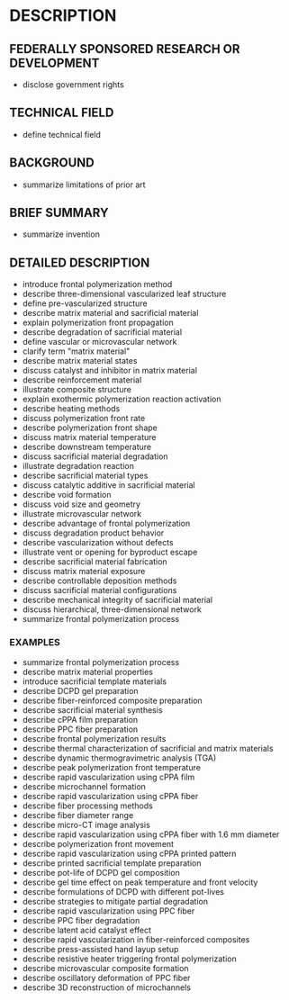 # DESCRIPTION

## FEDERALLY SPONSORED RESEARCH OR DEVELOPMENT

- disclose government rights

## TECHNICAL FIELD

- define technical field

## BACKGROUND

- summarize limitations of prior art

## BRIEF SUMMARY

- summarize invention

## DETAILED DESCRIPTION

- introduce frontal polymerization method
- describe three-dimensional vascularized leaf structure
- define pre-vascularized structure
- describe matrix material and sacrificial material
- explain polymerization front propagation
- describe degradation of sacrificial material
- define vascular or microvascular network
- clarify term "matrix material"
- describe matrix material states
- discuss catalyst and inhibitor in matrix material
- describe reinforcement material
- illustrate composite structure
- explain exothermic polymerization reaction activation
- describe heating methods
- discuss polymerization front rate
- describe polymerization front shape
- discuss matrix material temperature
- describe downstream temperature
- discuss sacrificial material degradation
- illustrate degradation reaction
- describe sacrificial material types
- discuss catalytic additive in sacrificial material
- describe void formation
- discuss void size and geometry
- illustrate microvascular network
- describe advantage of frontal polymerization
- discuss degradation product behavior
- describe vascularization without defects
- illustrate vent or opening for byproduct escape
- describe sacrificial material fabrication
- discuss matrix material exposure
- describe controllable deposition methods
- discuss sacrificial material configurations
- describe mechanical integrity of sacrificial material
- discuss hierarchical, three-dimensional network
- summarize frontal polymerization process

### EXAMPLES

- summarize frontal polymerization process
- describe matrix material properties
- introduce sacrificial template materials
- describe DCPD gel preparation
- describe fiber-reinforced composite preparation
- describe sacrificial material synthesis
- describe cPPA film preparation
- describe PPC fiber preparation
- describe frontal polymerization results
- describe thermal characterization of sacrificial and matrix materials
- describe dynamic thermogravimetric analysis (TGA)
- describe peak polymerization front temperature
- describe rapid vascularization using cPPA film
- describe microchannel formation
- describe rapid vascularization using cPPA fiber
- describe fiber processing methods
- describe fiber diameter range
- describe micro-CT image analysis
- describe rapid vascularization using cPPA fiber with 1.6 mm diameter
- describe polymerization front movement
- describe rapid vascularization using cPPA printed pattern
- describe printed sacrificial template preparation
- describe pot-life of DCPD gel composition
- describe gel time effect on peak temperature and front velocity
- describe formulations of DCPD with different pot-lives
- describe strategies to mitigate partial degradation
- describe rapid vascularization using PPC fiber
- describe PPC fiber degradation
- describe latent acid catalyst effect
- describe rapid vascularization in fiber-reinforced composites
- describe press-assisted hand layup setup
- describe resistive heater triggering frontal polymerization
- describe microvascular composite formation
- describe oscillatory deformation of PPC fiber
- describe 3D reconstruction of microchannels

